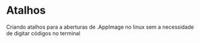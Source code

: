 # Atalhos
Criando atalhos para a aberturas de .AppImage no linux sem a necessidade de digitar códigos no terminal

